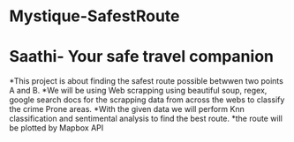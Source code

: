 # Mystique-SafestRoute


# Saathi- Your safe travel companion

*This project is about finding the safest route possible betwwen two points A and B.
*We will be using Web scrapping using beautiful soup, regex, google search docs for the scrapping data from across the webs to classify the crime Prone areas.
*With the given data we will perform Knn classification and sentimental analysis to find the best route.
*the route will be plotted by Mapbox API
